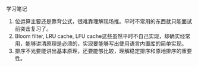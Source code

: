 学习笔记
1. 位运算主要还是靠背公式，很难靠理解现场推。平时不常用的东西就只能面试前突击复习了。
2. Bloom filter, LRU cache, LFU cache这些虽然平时不自己实现，却确实经常用，能够讲清原理是必须的，实现要能够写出使用语言内置库的简单实现。
3. 排序不光要能讲出基本原理，还要能够比较，理解稳定排序和原地排序的重要性。 
